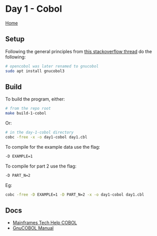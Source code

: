 # Day 1 - Cobol

[Home](../README.md)

## Setup

Following the general principles from [this stackoverflow thread](https://askubuntu.com/questions/287180/how-to-compile-and-run-a-cobol-program) do the following:

```sh
# opencobol was later renamed to gnucobol
sudo apt install gnucobol3
```

## Build

To build the program, either:

```sh
# from the repo root
make build-1-cobol
```

Or:

```sh
# in the day-1-cobol directory
cobc -free -x -o day1-cobol day1.cbl
```

To compile for the example data use the flag:

```sh
-D EXAMPLE=1
```

To compile for part 2 use the flag:

```sh
-D PART_N=2
```

Eg:

```sh
cobc -free -D EXAMPLE=1 -D PART_N=2 -x -o day1-cobol day1.cbl
```

## Docs

- [Mainframes Tech Help COBOL](https://www.mainframestechhelp.com/tutorials/cobol/introduction.htm)
- [GnuCOBOL Manual](https://gnucobol.sourceforge.io/doc/gnucobol.html)
